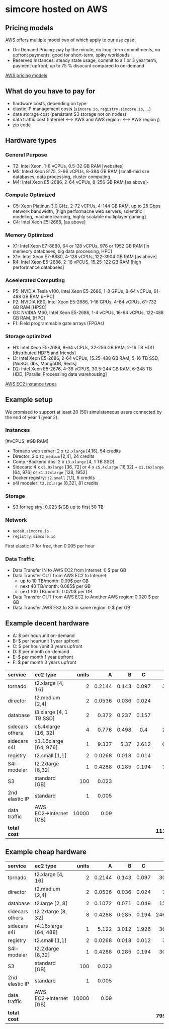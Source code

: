 # simcore hosted on AWS

## Pricing models

AWS offers multiple model two of which apply to our use case:

- On-Demand Pricing: pay by the minute, no long-term commitments, no upfront payments, good for short-term, spiky workloads
- Reserved Instances: steady state usage, commit to a 1 or 3 year term, payment upfront, up to 75 % disocunt compared to on-demand

[AWS pricing models](https://aws.amazon.com/ec2/pricing/)

## What do you have to pay for

- hardware costs, depending on type
- elastic IP management costs (`simcore.io`, `registry.simcore.io`, ...)
- data storage cost (persistant S3 storage not on nodes)
- data traffic cost (Internet <--> AWS and AWS region i <--> AWS region j)
- zip code

## Hardware types

### General Purpose
- T2: Intel Xeon, 1-8 vCPUs, 0.5-32 GB RAM [websites]
- M5: Intexl Xeon 8175, 2-96 vCPUs, 8-384 GB RAM [small-mid sze databases, data processing, cluster computing
- M4: Intel Xeon E5-2686, 2-64 vCPUs, 8-256 GB RAM [as above]- 

### Compute Optimized

- C5: Xeon Platinun 3.0 GHz, 2-72 vCPUs, 4-144 GB RAM, up to 25 Gbps network bandwidth, [high performacne web servers, scientific modeling, machine learning, highly scalable mutliplayer gaming]
- C4: Intel Xeon E5-2666, [as above]

### Memory Optimized

- X1: Intel Xeon E7-8880, 64 or 128 vCPUs, 976 or 1952 GB RAM [in memeory databases, big data processing, HPC]
- X1e: Intel Xeon E7-8880, 4-128 vCPUs, 122-3904 GB RAM [as above]
- R4: Intel Xeon E5-2686, 2-16 vPCUS, 15.25-122 GB RAM [high performance databases]

### Aceelerated Computing

- P5: NVIDIA Tesla v100, Intel Xeon E5-2686, 1-8 GPUs, 8-64 vCPUs, 61-488 GB RAM üHPC]
- P2: NVIDIA K80, Intel Xeon E5-2686, 1-16 GPUs, 4-64 vCPUs, 61-732 GB RAM [HPSC]
- G3: NVIDIA M60, Intel Xeon E5-2686, 1-4 vCPUs, 16-64 vCPUs, 122-488 GB RAM, [HPC]
- F1: Field programmable gate arrays (FPGAs)

### Storage optimized

- H1: Intel Xeon E5-2686, 8-64 vCPUs, 32-256 GB RAM, 2-16 TB HDD [distributed HDF5 and friends]
- I3: Intel Xeon E5-2686, 2-64 vCPUs, 15.25-488 GB RAM, 5-16 TB SSD, [NoSQL dbs, MongoDB, Redis]
- D2: Intel Xeon E5-2676, 4-36 vCPUS, 30.5-244 GB RAM, 6-248 TB HDD, [Parallel Processiing data warehousing]

[AWS EC2 instance types](https://aws.amazon.com/ec2/instance-types/)

## Example setup

We promised to support at least 20 (50) simulataneous users connected by the end of year 1 (year 2).

### Instances
[#vCPUS, #GB RAM]

- Tornado web server: 2 x `t2.xlarge` [4,16], 54 credits
- Director: 2 x `t2.medium` [2,4], 24 credits
- Comp.-Backend dbs: 2 x `i3.xlarge` [4, 1 TB SSD]
- Sidecars: 4 x `c5.9xlarge` [36, 72] or 4 x `c5.4xlarge` [16,32] + `x1.16xlarge` [64, 976] or `x1.32xlarge` [128, 1952]
- Docker registry: `t2.small` [1,1], 6 credits
- s4l modeler: `t2.2xlarge` [8,32], 81 credits

### Storage

- S3 for registry: 0.023 $/GB up to first 50 TB

### Network

- `node0.simcore.io`
- `registry.simcore.io`

First elastic IP for free, then 0.005 per hour

### Data Traffic

- Data Transfer IN to AWS EC2 from Internet: 0 $ per GB
- Data Transfer OUT from AWS EC2 to Internet: 
  - up to 10 TB/month: 0.09$ per GB
  - next 40 TB/month: 0.085$ per GB
  - next 100 TB/month: 0.070$ per GB
- Data Transfer OUT from AWS EC2 to Another AWS region: 0.020 $ per GB
- Data Transfer AWS ES2 to S3 in same region: 0 $ per GB

## Example decent hardware

- A: $ per hour/unit on-demand
- B: $ per hour/unit 1 year upfront
- C: $ per hour/unit 3 years upfront
- D: $ per month on-demand
- E: $ per month 1 year upfront
- F: $ per month 3 years upfront


| service        | ec2 type                |   units  |  A     |   B   | C     |   D       | E       | F       |
|:---------------|:------------------------|---------:|-------:|------:|:-----:|----------:|--------:|--------:|
| tornado        | t2.xlarge [4, 16]       | 2        | 0.2144 | 0.143 | 0.097 | 308.736   | 205.92  | 139.68  | 
| director       | t2.medium [2,4]         | 2        | 0.0536 | 0.036 | 0.024 | 77.184    | 51.84   | 34.56   | 
| database       | i3.xlarge [4, 1 TB SSD] | 2        | 0.372  | 0.237 | 0.157 | 535.68    | 341.28  | 226.08  | 
| sidecars others| c5.4xlarge [16, 32]     | 4        | 0.776  | 0.498 | 0.4   | 2234.88   | 1434.24 | 1152    | 
| sidecars s4l   | x1.16xlarge [64, 976]   | 1        | 9.337  | 5.37  | 2.612 | 6722.64   | 3866.4  | 1880.64 | 
| registry       | t2.small [1,1]          | 2        | 0.0268 | 0.018 | 0.014 | 38.592    | 25.92   | 20.16   | 
| S4l-modeler    | t2.2xlarge [8,32]       | 1        | 0.4288 | 0.285 | 0.194 | 308.736   | 205.2   | 139.68  | 
| S3             | standard [GB]           | 100      | 0.023  |       |       | 2.3       | 2.3     | 2.3     | 
| 2nd elastic IP | standard                | 1        | 0.005  |       |       | 3.6       | 3.6     | 3.6     | 
| data traffic   | AWS EC2→Internet [GB]   | 10000    | 0.09   |       |       | 900       | 900     | 900     | 
| **total cost**     |                         |          |        |       |       | **11132.348** | **7036.7**  | **4498.7** | 

## Example cheap hardware

| service        | ec2 type                |   units  |  A     |   B   | C     |   D       | E       | F       |
|:---------------|:------------------------|---------:|-------:|------:|:-----:|----------:|--------:|--------:|
| tornado        | t2.xlarge [4, 16]       | 2        | 0.2144 | 0.143 | 0.097 | 308.736   | 205.92  | 139.68  | 
| director       | t2.medium [2,4]         | 2        | 0.0536 | 0.036 | 0.024 | 77.184    | 51.84   | 34.56   | 
| database       | t2.large [2, 8]         | 2        | 0.1072 | 0.071 | 0.049 | 154.368   | 102.24  | 70.56   | 
| sidecars others| t2.2xlarge [8, 32]      | 8        | 0.4288 | 0.285 | 0.194 | 2469.888  | 1641.6  | 1117.44 | 
| sidecars s4l   | r4.16xlarge [64, 488]   | 1        | 5.122  | 3.012 | 1.926 | 3687.84   | 2168.64 | 1386.72 | 
| registry       | t2.small [1,1]          | 2        | 0.0268 | 0.018 | 0.012 | 38.592    | 25.92   | 17.28   | 
| S4l-modeler    | t2.2xlarge [8,32]       | 1        | 0.4288 | 0.285 | 0.194 | 308.736   | 205.2   | 139.68  | 
| S3             | standard [GB]           | 100      | 0.023  |       |       | 2.3       | 2.3     | 2.3     | 
| 2nd elastic IP | standard                | 1        | 0.005  |       |       | 3.6       | 3.6     | 3.6     | 
| data traffic   | AWS EC2→Internet [GB]   | 10000    | 0.09   |       |       | 900       | 900     | 900     | 
| **total cost**     |                         |          |        |       |       | **7951.244**  | **5307.26** | **3811.82** | 

